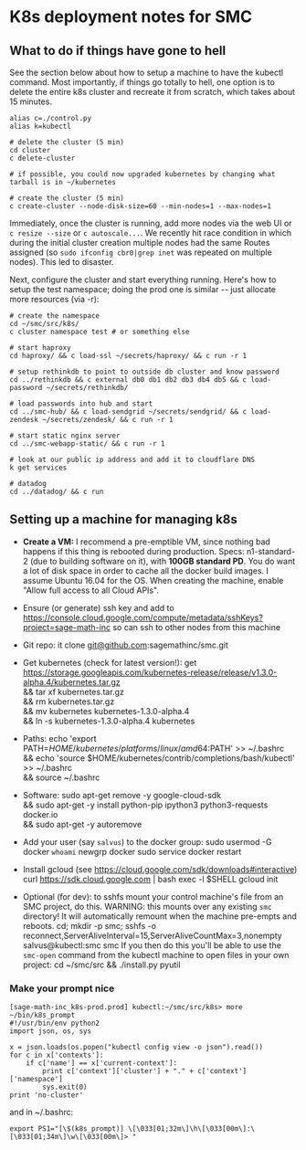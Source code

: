 # K8s deployment notes for SMC

## What to do if things have gone to hell

See the section below about how to setup a machine to have the kubectl command.  Most importantly, if things go totally to hell, one option is to delete the entire k8s cluster and recreate it from scratch, which takes about 15 minutes.

```
alias c=./control.py
alias k=kubectl

# delete the cluster (5 min)
cd cluster
c delete-cluster

# if possible, you could now upgraded kubernetes by changing what tarball is in ~/kubernetes

# create the cluster (5 min)
c create-cluster --node-disk-size=60 --min-nodes=1 --max-nodes=1
```

Immediately, once the cluster is running, add more nodes via the web UI or `c resize --size` or `c autoscale...`.   We recently hit  race condition in which during the initial cluster creation multiple nodes had the same Routes assigned (so `sudo ifconfig cbr0|grep inet` was repeated on multiple nodes).  This led to disaster.

Next, configure the cluster and start everything running.
Here's how to setup the test namespace; doing the prod one is
similar -- just allocate more resources (via -r):

```
# create the namespace
cd ~/smc/src/k8s/
c cluster namespace test # or something else

# start haproxy
cd haproxy/ && c load-ssl ~/secrets/haproxy/ && c run -r 1

# setup rethinkdb to point to outside db cluster and know password
cd ../rethinkdb && c external db0 db1 db2 db3 db4 db5 && c load-password ~/secrets/rethinkdb/

# load passwords into hub and start
cd ../smc-hub/ && c load-sendgrid ~/secrets/sendgrid/ && c load-zendesk ~/secrets/zendesk/ && c run -r 1

# start static nginx server
cd ../smc-webapp-static/ && c run -r 1

# look at our public ip address and add it to cloudflare DNS
k get services

# datadog
cd ../datadog/ && c run
```




## Setting up a machine for managing k8s

- **Create a VM:**  I recommend a pre-emptible VM, since nothing bad happens if this thing is rebooted during production.  Specs: n1-standard-2 (due to building software on it), with **100GB standard PD**.  You do want a lot of disk space in order to cache all the docker build images.  I assume Ubuntu 16.04 for the OS.  When creating the machine, enable "Allow full access to all Cloud APIs".

- Ensure (or generate) ssh key and add to https://console.cloud.google.com/compute/metadata/sshKeys?project=sage-math-inc so can ssh to other nodes from this machine
- Git repo:
	it clone git@github.com:sagemathinc/smc.git
- Get kubernetes (check for latest version!):
	get https://storage.googleapis.com/kubernetes-release/release/v1.3.0-alpha.4/kubernetes.tar.gz \
      && tar xf kubernetes.tar.gz \
      && rm kubernetes.tar.gz \
      && mv kubernetes kubernetes-1.3.0-alpha.4 \
      && ln -s kubernetes-1.3.0-alpha.4 kubernetes
- Paths:
      echo 'export PATH=$HOME/kubernetes/platforms/linux/amd64:$PATH' >> ~/.bashrc \
      && echo 'source $HOME/kubernetes/contrib/completions/bash/kubectl' >> ~/.bashrc \
      && source ~/.bashrc
- Software:
	  sudo apt-get remove -y google-cloud-sdk \
      && sudo apt-get -y install python-pip ipython3 python3-requests docker.io \
      && sudo apt-get -y autoremove
- Add your user (say `salvus`) to the docker group:
	  sudo usermod -G docker `whoami`
      newgrp docker
      sudo service docker restart
- Install gcloud (see https://cloud.google.com/sdk/downloads#interactive)
	  curl https://sdk.cloud.google.com | bash
      exec -l $SHELL
      gcloud init
- Optional (for dev): to sshfs mount your control machine's file from an SMC project, do this.  WARNING: this mounts over any existing `smc` directory!  It will automatically remount when the machine pre-empts and reboots.
	  cd; mkdir -p smc; sshfs -o reconnect,ServerAliveInterval=15,ServerAliveCountMax=3,nonempty salvus@kubectl:smc smc
If you then do this you'll be able to use the `smc-open` command from the kubectl machine to open files in your own project:
	  cd ~/smc/src && ./install.py pyutil

### Make your prompt nice

    [sage-math-inc_k8s-prod.prod] kubectl:~/smc/src/k8s> more ~/bin/k8s_prompt
    #!/usr/bin/env python2
    import json, os, sys

    x = json.loads(os.popen("kubectl config view -o json").read())
    for c in x['contexts']:
        if c['name'] == x['current-context']:
            print c['context']['cluster'] + "." + c['context']['namespace']
            sys.exit(0)
    print 'no-cluster'

and in ~/.bashrc:

    export PS1="[\$(k8s_prompt)] \[\033[01;32m\]\h\[\033[00m\]:\[\033[01;34m\]\w\[\033[00m\]> "


